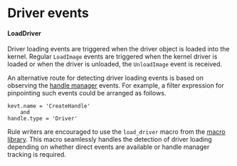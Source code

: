 # Driver events

#### LoadDriver

Driver loading events are triggered when the driver object is loaded into the kernel. Regular `LoadImage` events are triggered when the kernel driver is loaded or when the driver is unloaded, the `UnloadImage` event is received.

An alternative route for detecting driver loading events is based on observing the [handle manager](kevents/handle.md) events. For example, a filter expression for pinpointing such events could be arranged as follows.

```
kevt.name = 'CreateHandle'
    and
handle.type = 'Driver'
```

Rule writers are encouraged to use the `load_driver` macro from the [macro library](https://github.com/rabbitstack/fibratus/blob/master/rules/macros/macros.yml). This macro seamlessly handles the detection of driver loading depending on whether direct events are available or handle manager tracking is required.
